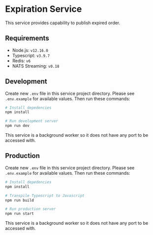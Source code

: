 # Expiration Service

This service provides capability to publish expired order.

## Requirements

- Node.js: `v12.16.0`
- Typescript: `v3.9.7`
- Redis: `v6`
- NATS Streaming: `v0.18`

## Development

Create new `.env` file in this service project directory. Please see `.env.example` for available values. Then run these commands:

```sh
# Install depedencies
npm install

# Run development server
npm run dev
```

This service is a background worker so it does not have any port to be accessed with.

## Production

Create new `.env` file in this service project directory. Please see `.env.example` for available values. Then run these commands:

```sh
# Install depedencies
npm install

# Transpile Typescript to Javascript
npm run build

# Run production server
npm run start
```

This service is a background worker so it does not have any port to be accessed with.
